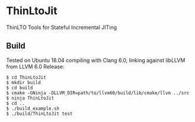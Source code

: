 # ThinLtoJit

ThinLTO Tools for Stateful Incremental JITing

## Build

Tested on Ubuntu 18.04 compiling with Clang 6.0, linking against libLLVM from LLVM 6.0 Release:
```
$ cd ThinLtoJit
$ mkdir build
$ cd build
$ cmake -GNinja -DLLVM_DIR=path/to/llvm60/build/lib/cmake/llvm ../src
$ ninja ThinLtoJit
$ cd ..
$ ./build_example.sh 
$ ./build/ThinLtoJit test
```


